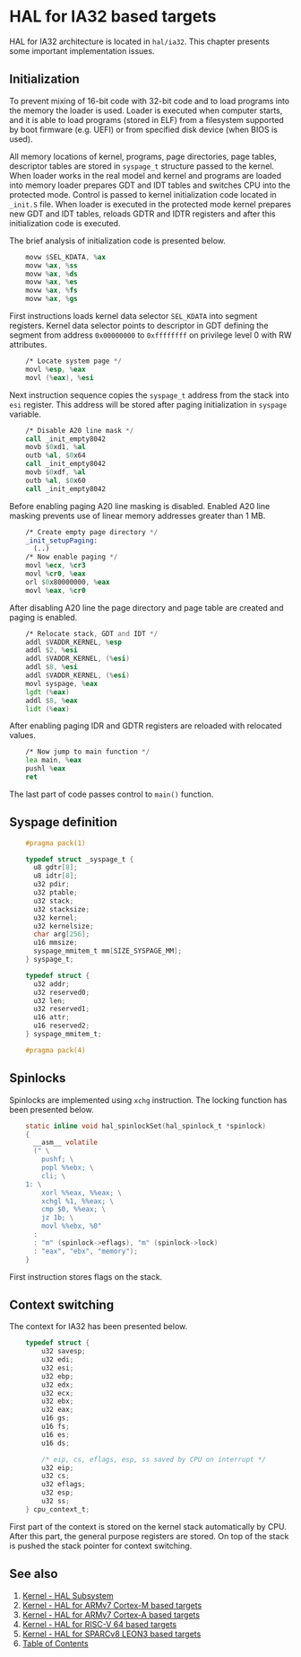 # HAL for IA32 based targets

HAL for IA32 architecture is located in `hal/ia32`. This chapter presents some important implementation issues.

## Initialization

To prevent mixing of 16-bit code with 32-bit code and to load programs into the memory the loader is used. Loader is
executed when computer starts, and it is able to load programs (stored in ELF) from a filesystem supported by boot
firmware (e.g. UEFI) or from specified disk device (when BIOS is used).

All memory locations of kernel, programs, page directories, page tables, descriptor tables are stored in `syspage_t`
structure passed to the kernel. When loader works in the real model and kernel and programs are loaded into memory
loader prepares GDT and IDT tables and switches CPU into the protected mode. Control is passed to kernel initialization
code located in `_init.S` file. When loader is executed in the protected mode kernel prepares new GDT and IDT tables,
reloads GDTR and IDTR registers and after this initialization code is executed.

The brief analysis of initialization code is presented below.

```asm
    movw $SEL_KDATA, %ax
    movw %ax, %ss
    movw %ax, %ds
    movw %ax, %es
    movw %ax, %fs
    movw %ax, %gs
```

First instructions loads kernel data selector `SEL_KDATA` into segment registers. Kernel data selector points to
descriptor in GDT defining the segment from address `0x00000000` to `0xffffffff`
on privilege level 0 with RW attributes.

```asm
    /* Locate system page */
    movl %esp, %eax
    movl (%eax), %esi
```

Next instruction sequence copies the `syspage_t` address from the stack into `esi` register. This address will be stored
after paging initialization in `syspage` variable.

```asm
    /* Disable A20 line mask */
    call _init_empty8042
    movb $0xd1, %al
    outb %al, $0x64
    call _init_empty8042
    movb $0xdf, %al
    outb %al, $0x60
    call _init_empty8042
```

Before enabling paging A20 line masking is disabled. Enabled A20 line masking prevents use of linear memory addresses
greater than 1 MB.

```asm
    /* Create empty page directory */
    _init_setupPaging:
      (..)
    /* Now enable paging */
    movl %ecx, %cr3
    movl %cr0, %eax
    orl $0x80000000, %eax
    movl %eax, %cr0
```

After disabling A20 line the page directory and page table are created and paging is enabled.

```asm
    /* Relocate stack, GDT and IDT */
    addl $VADDR_KERNEL, %esp
    addl $2, %esi
    addl $VADDR_KERNEL, (%esi)
    addl $8, %esi
    addl $VADDR_KERNEL, (%esi)
    movl syspage, %eax
    lgdt (%eax)
    addl $8, %eax
    lidt (%eax)
```

After enabling paging IDR and GDTR registers are reloaded with relocated values.

```asm
    /* Now jump to main function */
    lea main, %eax
    pushl %eax
    ret
```

The last part of code passes control to `main()` function.

## Syspage definition

```c
    #pragma pack(1) 

    typedef struct _syspage_t {
      u8 gdtr[8];
      u8 idtr[8];
      u32 pdir;
      u32 ptable;
      u32 stack;
      u32 stacksize;
      u32 kernel;
      u32 kernelsize;
      char arg[256];
      u16 mmsize;
      syspage_mmitem_t mm[SIZE_SYSPAGE_MM];
    } syspage_t;

    typedef struct {
      u32 addr;
      u32 reserved0;
      u32 len;
      u32 reserved1;
      u16 attr;
      u16 reserved2;
    } syspage_mmitem_t;

    #pragma pack(4)
```

## Spinlocks

Spinlocks are implemented using `xchg` instruction. The locking function has been presented below.

```c
    static inline void hal_spinlockSet(hal_spinlock_t *spinlock)
    {
      __asm__ volatile
      (" \
        pushf; \
        popl %%ebx; \
        cli; \
    1: \
        xorl %%eax, %%eax; \
        xchgl %1, %%eax; \
        cmp $0, %%eax; \
        jz 1b; \
        movl %%ebx, %0"
      :
      : "m" (spinlock->eflags), "m" (spinlock->lock)
      : "eax", "ebx", "memory");
    }
```

First instruction stores flags on the stack.

## Context switching

The context for IA32 has been presented below.

```c
    typedef struct {
        u32 savesp;
        u32 edi;
        u32 esi;
        u32 ebp;
        u32 edx;
        u32 ecx;
        u32 ebx;
        u32 eax;
        u16 gs;
        u16 fs;
        u16 es;
        u16 ds;

        /* eip, cs, eflags, esp, ss saved by CPU on interrupt */
        u32 eip;
        u32 cs;
        u32 eflags;
        u32 esp;
        u32 ss;
    } cpu_context_t;
```

First part of the context is stored on the kernel stack automatically by CPU. After this part, the general purpose
registers are stored. On top of the stack is pushed the stack pointer for context switching.

## See also

1. [Kernel - HAL Subsystem](README.md)
2. [Kernel - HAL for ARMv7 Cortex-M based targets](armv7m.md)
3. [Kernel - HAL for ARMv7 Cortex-A based targets](armv7a.md)
4. [Kernel - HAL for RISC-V 64 based targets](riscv64.md)
5. [Kernel - HAL for SPARCv8 LEON3 based targets](sparcv8leon3.md)
6. [Table of Contents](../../README.md)
